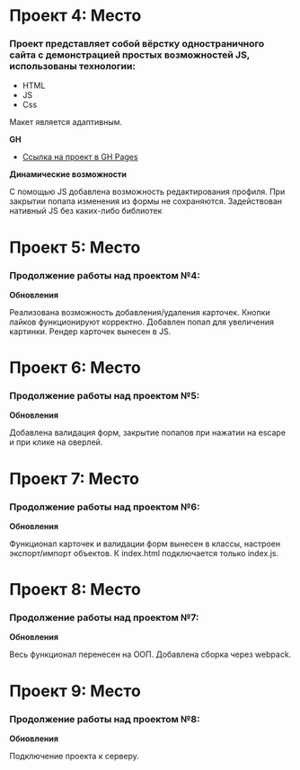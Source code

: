 # Проект 4: Место

### Проект представляет собой вёрстку одностраничного сайта с демонстрацией простых возможностей JS, использованы технологии:

* HTML
* JS
* Css

Макет является адаптивным.

**GH**

* [Ссылка на проект в GH Pages](https://marysmith11.github.io/mesto/)

**Динамические возможности**

С помощью JS добавлена возможность редактирования профиля.
При закрытии попапа изменения из формы не сохраняются.
Задействован нативный JS без каких-либо библиотек



# Проект 5: Место 

### Продолжение работы над проектом №4: 

**Обновления** 

Реализована возможность добавления/удаления карточек. 
Кнопки лайков функционируют корректно. Добавлен попап для увеличения картинки. 
Рендер карточек вынесен в JS. 

# Проект 6: Место 

### Продолжение работы над проектом №5: 

**Обновления** 

Добавлена валидация форм, закрытие попапов при нажатии на escape и при клике на оверлей. 

# Проект 7: Место 

### Продолжение работы над проектом №6: 

**Обновления** 

Функционал карточек и валидации форм вынесен в классы, настроен экспорт/импорт объектов. 
К index.html подключается только index.js. 

# Проект 8: Место 

### Продолжение работы над проектом №7: 

**Обновления** 

Весь функционал перенесен на ООП. Добавлена сборка через webpack. 

# Проект 9: Место 

### Продолжение работы над проектом №8: 

**Обновления** 

Подключение проекта к серверу. 